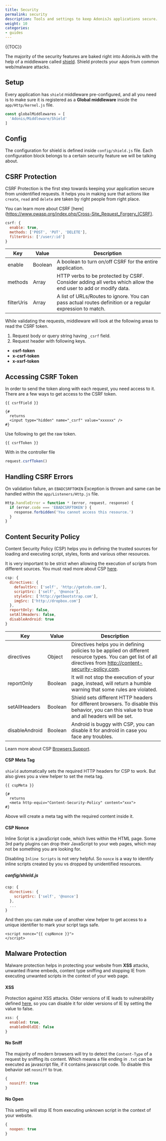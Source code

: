 ```yaml
---
title: Security
permalink: security
description: Tools and settings to keep AdonisJs applications secure.
weight: 10
categories:
- guides
---
```


{{TOC}}

The majority of the security features are baked right into AdonisJs with the help of a middleware called [shield](https://github.com/adonisjs/adonis-middleware). Shield protects your apps from common web/malware attacks.

## Setup

Every application has `shield` middleware pre-configured, and all you need is to make sure it is registered as a **Global middleware** inside the `app/Http/kernel.js` file.

```javascript
const globalMiddlewares = [
  'Adonis/Middleware/Shield'
]
```

## Config

The configuration for shield is defined inside `config/shield.js` file. Each configuration block belongs to a certain security feature we will be talking about.


## CSRF Protection

CSRF Protection is the first step towards keeping your application secure from unidentified requests. It helps you in making sure that actions like `create`, `read` and `delete` are taken by right people from right place.

You can learn more about CSRF [here](https://www.owasp.org/index.php/Cross-Site_Request_Forgery_(CSRF).

```javascript
csrf: {
  enable: true,
  methods: ['POST', 'PUT', 'DELETE'],
  filterUris: ['/user/:id']
}
```

Key | Value | Description
------|-------|----------
enable | Boolean | A boolean to turn on/off CSRF for the entire application.
methods | Array | HTTP verbs to be protected by CSRF. Consider adding all verbs which allow the end user to add or modify data.
filterUris | Array | A list of URLs/Routes to ignore. You can pass actual routes definition or a regular expression to match.

While validating the requests, middleware will look at the following areas to read the CSRF token.

1. Request body or query string having `_csrf` field.
2. Request header with following keys.
  - **csrf-token**
  - **x-csrf-token**
  - **x-xsrf-token**

## Accessing CSRF Token

In order to send the token along with each request, you need access to it. There are a few ways to get access to the CSRF token.

```twig
{{ csrfField }}

{#
  returns
  <input type="hidden" name="_csrf" value="xxxxxx" />
#}
```

Use following to get the raw token.
```twig
{{ csrfToken }}
```

With in the controller file
```javascript
request.csrfToken()
```

## Handling CSRF Errors

On validation failure, an `EBADCSRFTOKEN` Exception is thrown and same can be handled within the `app/Listeners/Http.js` file.

```javascript
Http.handleError = function * (error, request, response) {
  if (error.code === 'EBADCSRFTOKEN') {
    response.forbidden('You cannot access this resource.')
  }
}
```

## Content Security Policy

Content Security Policy (CSP) helps you in defining the trusted sources for loading and executing script, styles, fonts and various other resources.

It is very important to be strict when allowing the execution of scripts from different sources. You must read more about CSP [here](http://content-security-policy.com/).

```javascript
csp: {
  directives: {
    defaultSrc: ['self', 'http://getcdn.com'],
    scriptSrc: ['self', '@nonce'],
    styleSrc: ['http://getbootstrap.com'],
    imgSrc: ['http://dropbox.com']
  },
  reportOnly: false,
  setAllHeaders: false,
  disableAndroid: true
}
```

| Key | Value | Description |
|-----|-------|-------------|
| directives | Object | Directives helps you in defining policies to be applied on different resource types. You can get list of all directives from http://content-security-policy.com.|
| reportOnly | Boolean | It will not stop the execution of your page, instead, will return a humble warning that some rules are violated.|
| setAllHeaders | Boolean | Shield sets different HTTP headers for different browsers. To disable this behavior, you can this value to true and all headers will be set.|
| disableAndroid | Boolean | Android is buggy with CSP, you can disable it for android in case you face any troubles.|

Learn more about CSP [Browsers Support](http://caniuse.com/#feat=contentsecuritypolicy).

#### CSP Meta Tag

`shield` automatically sets the required HTTP headers for CSP to work. But also gives you a view helper to set the meta tag.

```twig
{{ cspMeta }}

{# 
  returns
  <meta http-equiv="Content-Security-Policy" content="xxx"> 
#}
```

Above will create a meta tag with the required content inside it.

#### CSP Nonce

Inline Script is a javaScript code, which lives within the HTML page. Some 3rd party plugins can drop their JavaScript to your web pages, which may not be something you are looking for.

Disabling `Inline Scripts` is not very helpful. So `nonce` is a way to identify inline scripts created by you vs dropped by unidentified resources.

##### config/shield.js
```javascript
csp: {
  directives: {
    scriptSrc: ['self', '@nonce']
  },
  ...
}
```

And then you can make use of another view helper to get access to a unique identifier to mark your script tags safe.

```twig
<script nonce="{{ cspNonce }}">
</script>
```

## Malware Protection

Malware protection helps in protecting your website from **XSS** attacks, unwanted iframe embeds, content type sniffing and stopping IE from executing unwanted scripts in the context of your web page.

#### XSS

Protection against XSS attacks. Older versions of IE leads to vulnerability defined [here](http://hackademix.net/2009/11/21/ies-xss-filter-creates-xss-vulnerabilities/), so you can disable it for older versions of IE by setting the value to false.

```javascript
xss: {
  enabled: true,
  enableOnOldIE: false
}
```

#### No Sniff

The majority of modern browsers will try to detect the `Content-Type` of a request by sniffing its content. Which means a file ending in `.txt` can be executed as javascript file, if it contains javascript code. To disable this behavior set `nosniff` to true.

```javascript
{
  nosniff: true
}
```

#### No Open

This setting will stop IE from executing unknown script in the context of your website.

```javascript
{
  noopen: true
}
```